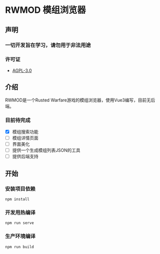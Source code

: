 # RWMOD 模组浏览器
## 声明

### 一切开发旨在学习，请勿用于非法用途

### 许可证
- [AGPL-3.0](https://www.gnu.org/licenses/agpl-3.0.html)

## 介绍
RWMOD是一个Rusted Warfare游戏的模组浏览器，使用Vue3编写，目前无后端。

### 目前待完成
- [x] 模组搜索功能
- [ ] 模组详情页面
- [ ] 界面美化
- [ ] 提供一个生成模组列表JSON的工具
- [ ] 提供后端支持

## 开始

### 安装项目依赖
```
npm install
```

### 开发用热编译
```
npm run serve
```

### 生产环境编译
```
npm run build
```